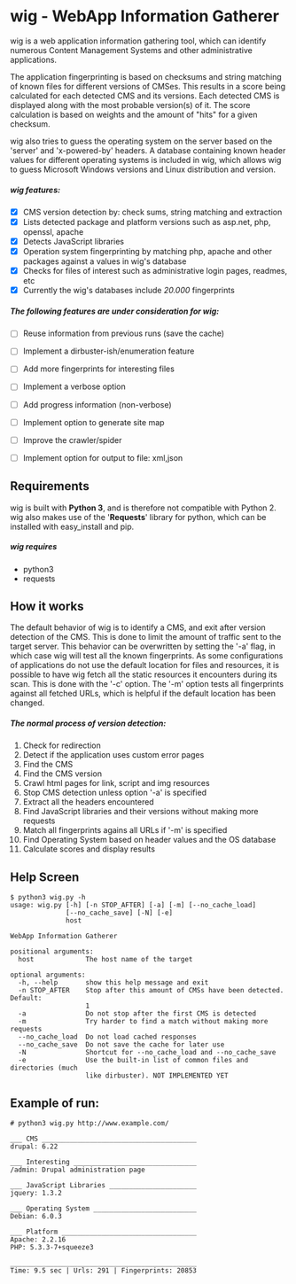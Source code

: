 # wig - WebApp Information Gatherer


wig is a web application information gathering tool, which can identify numerous Content Management Systems and other administrative applications.

The application fingerprinting is based on checksums and string matching of known files for different versions of CMSes. This results in a score being calculated for each detected CMS and its versions. Each detected CMS is displayed along with the most probable version(s) of it. The score calculation is based on weights and the amount of "hits" for a given checksum.

wig also tries to guess the operating system on the server based on the 'server' and 'x-powered-by' headers. A database containing known header values for different operating systems is included in wig, which allows wig to guess Microsoft Windows versions and Linux distribution and version. 

##### wig features:
- [x] CMS version detection by: check sums, string matching and extraction
- [x] Lists detected package and platform versions such as asp.net, php, openssl, apache
- [x] Detects JavaScript libraries
- [x] Operation system fingerprinting by matching php, apache and other packages against a values in wig's database
- [x] Checks for files of interest such as administrative login pages, readmes, etc
- [x] Currently the wig's databases include *20.000* fingerprints

##### The following features are under consideration for wig:
- [ ] Reuse information from previous runs (save the cache)
- [ ] Implement a dirbuster-ish/enumeration feature
- [ ] Add more fingerprints for interesting files
- [ ] Implement a verbose option
- [ ] Add progress information (non-verbose)
- [ ] Implement option to generate site map
- [ ] Improve the crawler/spider
- [ ] Implement option for output to file: xml,json



## Requirements


wig is built with **Python 3**, and is therefore not compatible with Python 2. wig also makes use of the '**Requests**' library for python, which can be installed with easy_install and pip.

##### wig requires
- python3
- requests


## How it works


The default behavior of wig is to identify a CMS, and exit after version detection of the CMS. This is done to limit the amount of traffic sent to the target server.
This behavior can be overwritten by setting the '-a' flag, in which case wig will test all the known fingerprints.
As some configurations of applications do not use the default location for files and resources, it is possible to have wig fetch all the static resources it encounters during its scan. This is done with the '-c' option.
The '-m' option tests all fingerprints against all fetched URLs, which is helpful if the default location has been changed.

##### The normal process of version detection:
1. Check for redirection
2. Detect if the application uses custom error pages
3. Find the CMS
4. Find the CMS version
5. Crawl html pages for link, script and img resources
6. Stop CMS detection unless option '-a' is specified
7. Extract all the headers encountered
8. Find JavaScript libraries and their versions without making more requests
9. Match all fingerprints agains all URLs if '-m' is specified
10. Find Operating System based on header values and the OS database
11. Calculate scores and display results 


## Help Screen

```
$ python3 wig.py -h
usage: wig.py [-h] [-n STOP_AFTER] [-a] [-m] [--no_cache_load]
              [--no_cache_save] [-N] [-e]
              host

WebApp Information Gatherer

positional arguments:
  host             The host name of the target

optional arguments:
  -h, --help       show this help message and exit
  -n STOP_AFTER    Stop after this amount of CMSs have been detected. Default:
                   1
  -a               Do not stop after the first CMS is detected
  -m               Try harder to find a match without making more requests
  --no_cache_load  Do not load cached responses
  --no_cache_save  Do not save the cache for later use
  -N               Shortcut for --no_cache_load and --no_cache_save
  -e               Use the built-in list of common files and directories (much
                   like dirbuster). NOT IMPLEMENTED YET
```


## Example of run:

```
# python3 wig.py http://www.example.com/  
                                                                            
___ CMS _______________________________________
drupal: 6.22

___ Interesting _______________________________
/admin: Drupal administration page

___ JavaScript Libraries ______________________
jquery: 1.3.2

___ Operating System __________________________
Debian: 6.0.3

___ Platform __________________________________
Apache: 2.2.16
PHP: 5.3.3-7+squeeze3

_______________________________________________
Time: 9.5 sec | Urls: 291 | Fingerprints: 20853
```
